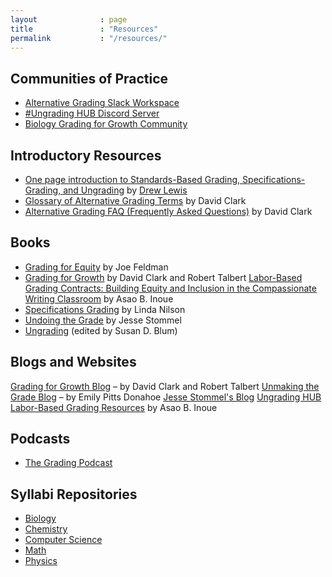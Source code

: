 ```yaml
---
layout              : page
title               : "Resources"
permalink           : "/resources/"
---
```


## Communities of Practice

- [Alternative Grading Slack Workspace](https://join.slack.com/t/alternativegrading/shared_invite/zt-21m6h9wc0-Y2xrS92vJWZIa~PUf1Jdcg)
- [\#Ungrading HUB Discord Server](https://discord.gg/d2tdMtKQbp)
- [Biology Grading for Growth Community](https://sites.google.com/view/biogradingforgrowth/home)

## Introductory Resources

- [One page introduction to Standards-Based Grading, Specifications-Grading, and Ungrading](https://www.drew-lewis.com/files/alternative-grading-handout.pdf) by [Drew Lewis](https://www.drew-lewis.com)
- [Glossary of Alternative Grading Terms](https://gradingforgrowth.com/p/an-alternative-grading-glossary) by David Clark
- [Alternative Grading FAQ (Frequently Asked Questions)](https://docs.google.com/document/d/1oWBOxRhU3kqizhJcbSYFc-33p_HyftA4FYh4zI6-ZUA/edit?usp=sharing) by David Clark

## Books

- [Grading for Equity](https://us.corwin.com/books/grading-for-equity-2nd-edition-281503) by Joe Feldman
- [Grading for Growth](https://www.routledge.com/Grading-for-Growth-A-Guide-to-Alternative-Grading-Practices-that-Promote/Clark-Talbert/p/book/9781642673814) by David Clark and Robert Talbert
[Labor-Based Grading Contracts: Building Equity and Inclusion in the Compassionate Writing Classroom](https://wac.colostate.edu/books/perspectives/labor/) by Asao B. Inoue
- [Specifications Grading](https://www.routledge.com/Specifications-Grading-Restoring-Rigor-Motivating-Students-and-Saving/Nilson/p/book/9781620362426) by Linda Nilson
- [Undoing the Grade](https://pressbooks.pub/thegrade/) by Jesse Stommel
- [Ungrading](https://wvupressonline.com/ungrading) (edited by Susan D. Blum)

## Blogs and Websites

[Grading for Growth Blog](https://gradingforgrowth.substack.com/) – by David Clark and Robert Talbert
[Unmaking the Grade Blog](https://emilypittsdonahoe.substack.com/) – by Emily Pitts Donahoe
[Jesse Stommel's Blog](https://www.jessestommel.com/tag/ungrading/)
[Ungrading HUB](https://ungrading.weebly.com/)
[Labor-Based Grading Resources](http://bit.ly/LBGResources) by Asao B. Inoue

## Podcasts

- [The Grading Podcast](https://thegradingpod.com/)

## Syllabi Repositories

- [Biology](https://drive.google.com/drive/folders/1h92dynFe6Uiqr0gROdaBehdZTiQEoLaD?usp=sharing)
- [Chemistry](https://bit.ly/3xhlAUQ)
- [Computer Science](https://drive.google.com/drive/folders/1QezyXL_zS8UwWG5pGfqLLHv-3JbtUraB?usp=sharing)
- [Math](https://drive.google.com/drive/folders/1GNSqfOb0LZS6BeAuc1tqPDZWKkPk11KT)
- [Physics](http://bit.ly/PhysicsMBGRepository)